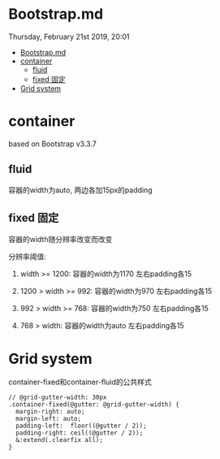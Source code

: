 # Bootstrap.md
Thursday, February 21st 2019, 20:01

<!-- @import "[TOC]" {cmd="toc" depthFrom=1 depthTo=6 orderedList=false} -->
<!-- code_chunk_output -->

* [Bootstrap.md](#bootstrapmd)
* [container](#container)
	* [fluid](#fluid)
	* [fixed 固定](#fixed-固定)
* [Grid system](#grid-system)

<!-- /code_chunk_output -->

# container

based on Bootstrap v3.3.7

## fluid

容器的width为auto, 两边各加15px的padding

## fixed 固定

容器的width随分辨率改变而改变

分辨率阈值:

1. width >= 1200: 容器的width为1170 左右padding各15

2. 1200 > width >= 992: 容器的width为970 左右padding各15

3. 992 > width >= 768: 容器的width为750 左右padding各15

4. 768 > width: 容器的width为auto 左右padding各15

# Grid system

container-fixed和container-fluid的公共样式

```less
// @grid-gutter-width: 30px
.container-fixed(@gutter: @grid-gutter-width) {
  margin-right: auto;
  margin-left: auto;
  padding-left:  floor((@gutter / 2));
  padding-right: ceil((@gutter / 2));
  &:extend(.clearfix all);
}
```
